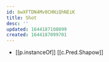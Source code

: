 ```yaml
---
id: bwXFTDN4Mv0CHNiQhNEiK
title: Shot
desc: ''
updated: 1644187108099
created: 1644187099701
---
```

- [[p.instanceOf]] [[c.Pred.Shapow]]
